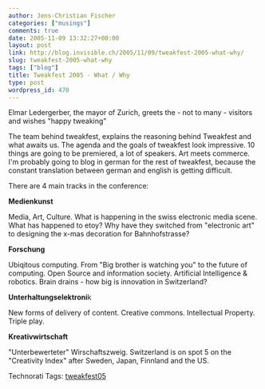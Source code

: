```yaml
---
author: Jens-Christian Fischer
categories: ["musings"]
comments: true
date: 2005-11-09 13:32:27+00:00
layout: post
link: http://blog.invisible.ch/2005/11/09/tweakfest-2005-what-why/
slug: tweakfest-2005-what-why
tags: ["blog"]
title: Tweakfest 2005 - What / Why
type: post
wordpress_id: 470
---
```



Elmar Ledergerber, the mayor of Zurich, greets the - not to many - visitors and wishes "happy tweaking"



The team behind tweakfest, explains the reasoning behind Tweakfest and what awaits us. The agenda and the goals of tweakfest look impressive. 10 things are going to be premiered, a lot of speakers. Art meets commerce. I'm probably going to blog in german for the rest of tweakfest, because the constant translation between german and english is getting difficult. 
  

  
There are 4 main tracks in the conference:



**Medienkunst**
  
Media, Art, Culture. What is happening in the swiss electronic media scene. What has happened to etoy? Why have they switched from "electronic art" to designing the x-mas decoration for Bahnhofstrasse?



**Forschung**
  
Ubiqitous computing. From "Big brother is watching you" to the future of computing. Open Source and information society. Artificial Intelligence & robotics. Brain drains - how big is innovation in Switzerland?



**Unterhaltungselektroni**k
  
New forms of delivery of content. Creative commons. Intellectual Property. Triple play.



**Kreativwirtschaft**
  
"Unterbewerteter" Wirschaftszweig. Switzerland is on spot 5 on the "Creativity Index" after Sweden, Japan, Finnland and the US. 



 





Technorati Tags: [tweakfest05](http://technorati.com/tag/tweakfest05)
